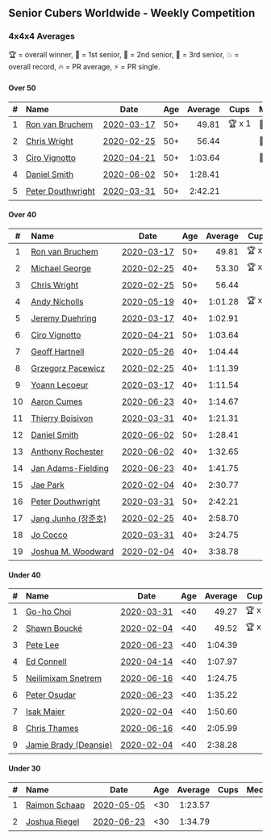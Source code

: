 ## Senior Cubers Worldwide - Weekly Competition
### 4x4x4 Averages

🏆 = overall winner, 🥇 = 1st senior, 🥈 = 2nd senior, 🥉 = 3rd senior, 💥 = overall record, 🔥 = PR average, ⚡ = PR single.

#### Over 50

| # | Name | Date | Age | Average | Cups | Medals | Achievements | Video |
| :--: | :-- | :--: | :--: | --: | :--: | :-- | :-- | :-- |
| 1 | [<span style="white-space: nowrap">Ron van Bruchem</span>](../../persons/ron_van_bruchem/444.md) | [<span style="white-space: nowrap">2020-03-17</span>](2020-03-17.md) | 50+ | 49.81 | <span style="white-space: nowrap">🏆 x 1</span> | <span style="white-space: nowrap">🥇 x 1</span> | <span style="white-space: nowrap">💥 x 1, 🔥 x 1, ⚡ x 1</span> | [Link](https://www.facebook.com/events/211732526904866/permalink/216281769783275/) |
| 2 | [<span style="white-space: nowrap">Chris Wright</span>](../../persons/chris_wright/444.md) | [<span style="white-space: nowrap">2020-02-25</span>](2020-02-25.md) | 50+ | 56.44 | <span style="white-space: nowrap"></span> | <span style="white-space: nowrap">🥈 x 1</span> | <span style="white-space: nowrap">💥 x 1, 🔥 x 1, ⚡ x 1</span> | [Link](https://www.facebook.com/events/805797596592397/permalink/808666752972148/) |
| 3 | [<span style="white-space: nowrap">Ciro Vignotto</span>](../../persons/ciro_vignotto/444.md) | [<span style="white-space: nowrap">2020-04-21</span>](2020-04-21.md) | 50+ | 1:03.64 | <span style="white-space: nowrap"></span> | <span style="white-space: nowrap">🥇 x 1, 🥈 x 2, 🥉 x 1</span> | <span style="white-space: nowrap">🔥 x 4, ⚡ x 1</span> | [Link](https://www.facebook.com/events/538096063773916/permalink/539566816960174/) |
| 4 | [<span style="white-space: nowrap">Daniel Smith</span>](../../persons/daniel_smith/444.md) | [<span style="white-space: nowrap">2020-06-02</span>](2020-06-02.md) | 50+ | 1:28.41 | <span style="white-space: nowrap"></span> | <span style="white-space: nowrap"></span> | <span style="white-space: nowrap">💥 x 1, 🔥 x 4, ⚡ x 5</span> | [Link](https://www.facebook.com/events/573401076937046/permalink/578239283119892/) |
| 5 | [<span style="white-space: nowrap">Peter Douthwright</span>](../../persons/peter_douthwright/444.md) | [<span style="white-space: nowrap">2020-03-31</span>](2020-03-31.md) | 50+ | 2:42.21 | <span style="white-space: nowrap"></span> | <span style="white-space: nowrap"></span> | <span style="white-space: nowrap">🔥 x 2, ⚡ x 3</span> | [Link](https://www.facebook.com/events/269276700734640/permalink/273111433684500/) |

#### Over 40

| # | Name | Date | Age | Average | Cups | Medals | Achievements | Video |
| :--: | :-- | :--: | :--: | --: | :--: | :-- | :-- | :-- |
| 1 | [<span style="white-space: nowrap">Ron van Bruchem</span>](../../persons/ron_van_bruchem/444.md) | [<span style="white-space: nowrap">2020-03-17</span>](2020-03-17.md) | 50+ | 49.81 | <span style="white-space: nowrap">🏆 x 1</span> | <span style="white-space: nowrap">🥇 x 1</span> | <span style="white-space: nowrap">💥 x 1, 🔥 x 1, ⚡ x 1</span> | [Link](https://www.facebook.com/events/211732526904866/permalink/216281769783275/) |
| 2 | [<span style="white-space: nowrap">Michael George</span>](../../persons/michael_george/444.md) | [<span style="white-space: nowrap">2020-02-25</span>](2020-02-25.md) | 40+ | 53.30 | <span style="white-space: nowrap">🏆 x 6</span> | <span style="white-space: nowrap">🥇 x 12, 🥈 x 2</span> | <span style="white-space: nowrap">💥 x 3, 🔥 x 2, ⚡ x 2</span> | [Link](https://www.facebook.com/events/805797596592397/permalink/805925283246295/) |
| 3 | [<span style="white-space: nowrap">Chris Wright</span>](../../persons/chris_wright/444.md) | [<span style="white-space: nowrap">2020-02-25</span>](2020-02-25.md) | 50+ | 56.44 | <span style="white-space: nowrap"></span> | <span style="white-space: nowrap">🥈 x 1</span> | <span style="white-space: nowrap">💥 x 1, 🔥 x 1, ⚡ x 1</span> | [Link](https://www.facebook.com/events/805797596592397/permalink/808666752972148/) |
| 4 | [<span style="white-space: nowrap">Andy Nicholls</span>](../../persons/andy_nicholls/444.md) | [<span style="white-space: nowrap">2020-05-19</span>](2020-05-19.md) | 40+ | 1:01.28 | <span style="white-space: nowrap">🏆 x 1</span> | <span style="white-space: nowrap">🥇 x 1, 🥈 x 6, 🥉 x 1</span> | <span style="white-space: nowrap">🔥 x 4, ⚡ x 4</span> | [Link](https://www.facebook.com/events/201300894172579/permalink/202114150757920/) |
| 5 | [<span style="white-space: nowrap">Jeremy Duehring</span>](../../persons/jeremy_duehring/444.md) | [<span style="white-space: nowrap">2020-03-17</span>](2020-03-17.md) | 40+ | 1:02.91 | <span style="white-space: nowrap"></span> | <span style="white-space: nowrap">🥈 x 2, 🥉 x 7</span> | <span style="white-space: nowrap">🔥 x 2, ⚡ x 2</span> | [Link](https://www.facebook.com/events/211732526904866/permalink/214826349928817/) |
| 6 | [<span style="white-space: nowrap">Ciro Vignotto</span>](../../persons/ciro_vignotto/444.md) | [<span style="white-space: nowrap">2020-04-21</span>](2020-04-21.md) | 50+ | 1:03.64 | <span style="white-space: nowrap"></span> | <span style="white-space: nowrap">🥇 x 1, 🥈 x 2, 🥉 x 1</span> | <span style="white-space: nowrap">🔥 x 4, ⚡ x 1</span> | [Link](https://www.facebook.com/events/538096063773916/permalink/539566816960174/) |
| 7 | [<span style="white-space: nowrap">Geoff Hartnell</span>](../../persons/geoff_hartnell/444.md) | [<span style="white-space: nowrap">2020-05-26</span>](2020-05-26.md) | 40+ | 1:04.44 | <span style="white-space: nowrap"></span> | <span style="white-space: nowrap">🥈 x 2, 🥉 x 5</span> | <span style="white-space: nowrap">🔥 x 4, ⚡ x 5</span> | [Link](https://www.facebook.com/events/637852836799991/permalink/639657566619518/) |
| 8 | [<span style="white-space: nowrap">Grzegorz Pacewicz</span>](../../persons/grzegorz_pacewicz/444.md) | [<span style="white-space: nowrap">2020-02-25</span>](2020-02-25.md) | 40+ | 1:11.39 | <span style="white-space: nowrap"></span> | <span style="white-space: nowrap"></span> | <span style="white-space: nowrap">🔥 x 1, ⚡ x 1</span> | |
| 9 | [<span style="white-space: nowrap">Yoann Lecoeur</span>](../../persons/yoann_lecoeur/444.md) | [<span style="white-space: nowrap">2020-03-17</span>](2020-03-17.md) | 40+ | 1:11.54 | <span style="white-space: nowrap"></span> | <span style="white-space: nowrap"></span> | <span style="white-space: nowrap">🔥 x 2, ⚡ x 1</span> | [Link](https://www.facebook.com/events/211732526904866/permalink/214999563244829/) |
| 10 | [<span style="white-space: nowrap">Aaron Cumes</span>](../../persons/aaron_cumes/444.md) | [<span style="white-space: nowrap">2020-06-23</span>](2020-06-23.md) | 40+ | 1:14.67 | <span style="white-space: nowrap"></span> | <span style="white-space: nowrap">🥉 x 1</span> | <span style="white-space: nowrap">🔥 x 7, ⚡ x 6</span> | [Link](https://www.facebook.com/events/268636114456043/permalink/269295957723392/) |
| 11 | [<span style="white-space: nowrap">Thierry Boisivon</span>](../../persons/thierry_boisivon/444.md) | [<span style="white-space: nowrap">2020-03-31</span>](2020-03-31.md) | 40+ | 1:21.31 | <span style="white-space: nowrap"></span> | <span style="white-space: nowrap"></span> | <span style="white-space: nowrap">🔥 x 2, ⚡ x 3</span> | [Link](https://www.facebook.com/events/269276700734640/permalink/271465083849135/) |
| 12 | [<span style="white-space: nowrap">Daniel Smith</span>](../../persons/daniel_smith/444.md) | [<span style="white-space: nowrap">2020-06-02</span>](2020-06-02.md) | 50+ | 1:28.41 | <span style="white-space: nowrap"></span> | <span style="white-space: nowrap"></span> | <span style="white-space: nowrap">💥 x 1, 🔥 x 4, ⚡ x 5</span> | [Link](https://www.facebook.com/events/573401076937046/permalink/578239283119892/) |
| 13 | [<span style="white-space: nowrap">Anthony Rochester</span>](../../persons/anthony_rochester/444.md) | [<span style="white-space: nowrap">2020-06-02</span>](2020-06-02.md) | 40+ | 1:32.65 | <span style="white-space: nowrap"></span> | <span style="white-space: nowrap"></span> | <span style="white-space: nowrap">🔥 x 1, ⚡ x 1</span> | [Link](https://www.facebook.com/events/573401076937046/permalink/575498130060674/) |
| 14 | [<span style="white-space: nowrap">Jan Adams-Fielding</span>](../../persons/jan_adams_fielding/444.md) | [<span style="white-space: nowrap">2020-06-23</span>](2020-06-23.md) | 40+ | 1:41.75 | <span style="white-space: nowrap"></span> | <span style="white-space: nowrap"></span> | <span style="white-space: nowrap">🔥 x 5, ⚡ x 4</span> | [Link](https://www.facebook.com/jan.adamsfielding/videos/10157164509736889/) |
| 15 | [<span style="white-space: nowrap">Jae Park</span>](../../persons/jae_park/444.md) | [<span style="white-space: nowrap">2020-02-04</span>](2020-02-04.md) | 40+ | 2:30.77 | <span style="white-space: nowrap"></span> | <span style="white-space: nowrap"></span> | <span style="white-space: nowrap">🔥 x 1, ⚡ x 2</span> | [Link](https://www.facebook.com/groups/1604105099735401/permalink/2135447743267798/) |
| 16 | [<span style="white-space: nowrap">Peter Douthwright</span>](../../persons/peter_douthwright/444.md) | [<span style="white-space: nowrap">2020-03-31</span>](2020-03-31.md) | 50+ | 2:42.21 | <span style="white-space: nowrap"></span> | <span style="white-space: nowrap"></span> | <span style="white-space: nowrap">🔥 x 2, ⚡ x 3</span> | [Link](https://www.facebook.com/events/269276700734640/permalink/273111433684500/) |
| 17 | [<span style="white-space: nowrap">Jang Junho (장준호)</span>](../../persons/jang_junho/444.md) | [<span style="white-space: nowrap">2020-02-25</span>](2020-02-25.md) | 40+ | 2:58.70 | <span style="white-space: nowrap"></span> | <span style="white-space: nowrap"></span> | <span style="white-space: nowrap">🔥 x 1, ⚡ x 1</span> | [Link](https://www.facebook.com/events/805797596592397/permalink/810015492837274/) |
| 18 | [<span style="white-space: nowrap">Jo Cocco</span>](../../persons/jo_cocco/444.md) | [<span style="white-space: nowrap">2020-03-31</span>](2020-03-31.md) | 40+ | 3:24.75 | <span style="white-space: nowrap"></span> | <span style="white-space: nowrap"></span> | <span style="white-space: nowrap">🔥 x 2, ⚡ x 3</span> | [Link](https://www.facebook.com/events/269276700734640/permalink/271293767199600/) |
| 19 | [<span style="white-space: nowrap">Joshua M. Woodward</span>](../../persons/joshua_m_woodward/444.md) | [<span style="white-space: nowrap">2020-02-04</span>](2020-02-04.md) | 40+ | 3:38.78 | <span style="white-space: nowrap"></span> | <span style="white-space: nowrap"></span> | <span style="white-space: nowrap">🔥 x 1, ⚡ x 1</span> | [Link](https://www.facebook.com/joshua.m.woodward.9/videos/10157599917355342/) |

#### Under 40

| # | Name | Date | Age | Average | Cups | Medals | Achievements | Video |
| :--: | :-- | :--: | :--: | --: | :--: | :-- | :-- | :-- |
| 1 | [<span style="white-space: nowrap">Go-ho Choi</span>](../../persons/go_ho_choi/444.md) | [<span style="white-space: nowrap">2020-03-31</span>](2020-03-31.md) | <40 | 49.27 | <span style="white-space: nowrap">🏆 x 3</span> | <span style="white-space: nowrap"></span> | <span style="white-space: nowrap">💥 x 4, 🔥 x 3, ⚡ x 5</span> | [Link](https://www.facebook.com/events/269276700734640/permalink/272981440364166/) |
| 2 | [<span style="white-space: nowrap">Shawn Boucké</span>](../../persons/shawn_boucke/444.md) | [<span style="white-space: nowrap">2020-02-04</span>](2020-02-04.md) | <40 | 49.52 | <span style="white-space: nowrap">🏆 x 4</span> | <span style="white-space: nowrap"></span> | <span style="white-space: nowrap">💥 x 1, 🔥 x 1, ⚡ x 3</span> | [Link](https://www.facebook.com/groups/1604105099735401/permalink/2134991299980109/) |
| 3 | [<span style="white-space: nowrap">Pete Lee</span>](../../persons/pete_lee/444.md) | [<span style="white-space: nowrap">2020-06-23</span>](2020-06-23.md) | <40 | 1:04.39 | <span style="white-space: nowrap"></span> | <span style="white-space: nowrap"></span> | <span style="white-space: nowrap">🔥 x 7, ⚡ x 8</span> | [Link](https://www.facebook.com/events/268636114456043/permalink/270820800904241/) |
| 4 | [<span style="white-space: nowrap">Ed Connell</span>](../../persons/ed_connell/444.md) | [<span style="white-space: nowrap">2020-04-14</span>](2020-04-14.md) | <40 | 1:07.97 | <span style="white-space: nowrap"></span> | <span style="white-space: nowrap"></span> | <span style="white-space: nowrap">🔥 x 2, ⚡ x 2</span> | [Link](https://www.facebook.com/events/1400953806773430/permalink/1404450843090393/) |
| 5 | [<span style="white-space: nowrap">Neilimixam Snetrem</span>](../../persons/neilimixam_snetrem/444.md) | [<span style="white-space: nowrap">2020-06-16</span>](2020-06-16.md) | <40 | 1:24.75 | <span style="white-space: nowrap"></span> | <span style="white-space: nowrap"></span> | <span style="white-space: nowrap">🔥 x 1, ⚡ x 1</span> | [Link](https://www.facebook.com/events/256188575607890/permalink/257142405512507&comment_id=257163745510373&notif_t=event_mall_comment&notif_id=1592413285803230&ref=m_notif/) |
| 6 | [<span style="white-space: nowrap">Peter Osudar</span>](../../persons/peter_osudar/444.md) | [<span style="white-space: nowrap">2020-06-23</span>](2020-06-23.md) | <40 | 1:35.22 | <span style="white-space: nowrap"></span> | <span style="white-space: nowrap"></span> | <span style="white-space: nowrap">🔥 x 1, ⚡ x 1</span> | [Link](https://www.facebook.com/events/268636114456043/permalink/273323990653922/) |
| 7 | [<span style="white-space: nowrap">Isak Majer</span>](../../persons/isak_majer/444.md) | [<span style="white-space: nowrap">2020-02-04</span>](2020-02-04.md) | <40 | 1:50.60 | <span style="white-space: nowrap"></span> | <span style="white-space: nowrap"></span> | <span style="white-space: nowrap">🔥 x 1, ⚡ x 1</span> | [Link](https://www.facebook.com/groups/1604105099735401/permalink/2139081646237741/) |
| 8 | [<span style="white-space: nowrap">Chris Thames</span>](../../persons/chris_thames/444.md) | [<span style="white-space: nowrap">2020-06-16</span>](2020-06-16.md) | <40 | 2:05.99 | <span style="white-space: nowrap"></span> | <span style="white-space: nowrap"></span> | <span style="white-space: nowrap">🔥 x 3, ⚡ x 3</span> | [Link](https://www.facebook.com/events/256188575607890/permalink/259049098655171/) |
| 9 | [<span style="white-space: nowrap">Jamie Brady (Deansie)</span>](../../persons/jamie_brady/444.md) | [<span style="white-space: nowrap">2020-02-04</span>](2020-02-04.md) | <40 | 2:38.28 | <span style="white-space: nowrap"></span> | <span style="white-space: nowrap"></span> | <span style="white-space: nowrap">🔥 x 1, ⚡ x 1</span> | [Link](https://www.facebook.com/groups/1604105099735401/permalink/2139163042896268/) |

#### Under 30

| # | Name | Date | Age | Average | Cups | Medals | Achievements | Video |
| :--: | :-- | :--: | :--: | --: | :--: | :-- | :-- | :-- |
| 1 | [<span style="white-space: nowrap">Raimon Schaap</span>](../../persons/raimon_schaap/444.md) | [<span style="white-space: nowrap">2020-05-05</span>](2020-05-05.md) | <30 | 1:23.57 | <span style="white-space: nowrap"></span> | <span style="white-space: nowrap"></span> | <span style="white-space: nowrap">🔥 x 3, ⚡ x 2</span> | [Link](https://www.facebook.com/events/557526585195168/permalink/557561768524983/) |
| 2 | [<span style="white-space: nowrap">Joshua Riegel</span>](../../persons/joshua_riegel/444.md) | [<span style="white-space: nowrap">2020-06-23</span>](2020-06-23.md) | <30 | 1:34.79 | <span style="white-space: nowrap"></span> | <span style="white-space: nowrap"></span> | <span style="white-space: nowrap">🔥 x 2, ⚡ x 2</span> | [Link](https://www.facebook.com/events/268636114456043/permalink/276409987011989/) |


<!-- Global site tag (gtag.js) - Google Analytics -->
<script async src="https://www.googletagmanager.com/gtag/js?id=UA-86348435-3"></script>
<script>window.dataLayer = window.dataLayer || []; function gtag() {dataLayer.push(arguments);} gtag('js', new Date()); gtag('config', 'UA-86348435-3');</script>
